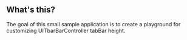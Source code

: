 ## What's this?

The goal of this small sample application is to create a playground for customizing UITbarBarController tabBar height.
